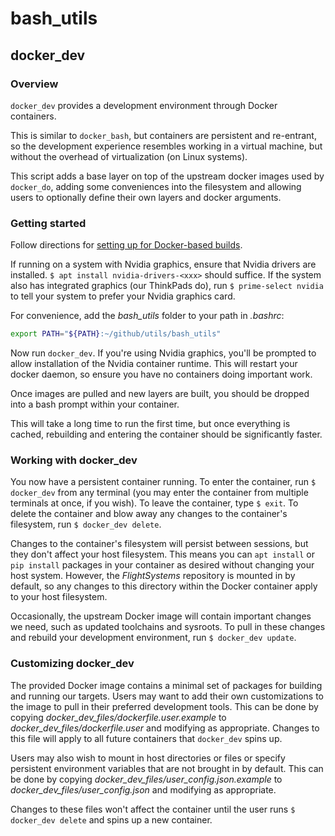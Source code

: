 # bash_utils

## docker_dev

### Overview
`docker_dev` provides a development environment through Docker containers.

This is similar to `docker_bash`, but containers are persistent and re-entrant, so the development experience resembles working in a virtual machine, but without the overhead of virtualization (on Linux systems).

This script adds a base layer on top of the upstream docker images used by `docker_do`, adding some conveniences into the filesystem and allowing users to optionally define their own layers and docker arguments.


### Getting started

Follow directions for [setting up for Docker-based builds](https://flyzipline.atlassian.net/wiki/spaces/SW/pages/1526202373/An+Introduction+to+Writing+Flight+Software+at+Zipline#Setting-up-for-Docker-based-builds).

If running on a system with Nvidia graphics, ensure that Nvidia drivers are installed.
`$ apt install nvidia-drivers-<xxx>` should suffice.
If the system also has integrated graphics (our ThinkPads do), run `$ prime-select nvidia` to tell your system to prefer your Nvidia graphics card.

For convenience, add the _bash_utils_ folder to your path in _.bashrc_:

```bash
export PATH="${PATH}:~/github/utils/bash_utils"
```

Now run `docker_dev`.
If you're using Nvidia graphics, you'll be prompted to allow installation of the Nvidia container runtime.
This will restart your docker daemon, so ensure you have no containers doing important work.

Once images are pulled and new layers are built, you should be dropped into a bash prompt within your container.

This will take a long time to run the first time, but once everything is cached, rebuilding and entering the container should be significantly faster.

### Working with docker_dev

You now have a persistent container running.
To enter the container, run `$ docker_dev` from any terminal (you may enter the container from multiple terminals at once, if you wish).
To leave the container, type `$ exit`.
To delete the container and blow away any changes to the container's filesystem, run `$ docker_dev delete`.

Changes to the container's filesystem will persist between sessions, but they don't affect your host filesystem.
This means you can `apt install` or `pip install` packages in your container as desired without changing your host system.
However, the _FlightSystems_ repository is mounted in by default, so any changes to this directory within the Docker container apply to your host filesystem.

Occasionally, the upstream Docker image will contain important changes we need, such as updated toolchains and sysroots.
To pull in these changes and rebuild your development environment, run `$ docker_dev update`.

### Customizing docker_dev

The provided Docker image contains a minimal set of packages for building and running our targets.
Users may want to add their own customizations to the image to pull in their preferred development tools.
This can be done by copying _docker_dev_files/dockerfile.user.example_ to _docker_dev_files/dockerfile.user_ and modifying as appropriate.
Changes to this file will apply to all future containers that `docker_dev` spins up.

Users may also wish to mount in host directories or files or specify persistent environment variables that are not brought in by default. 
This can be done by copying _docker_dev_files/user_config.json.example_ to _docker_dev_files/user_config.json_ and modifying as appropriate.

Changes to these files won't affect the container until the user runs `$ docker_dev delete` and spins up a new container.